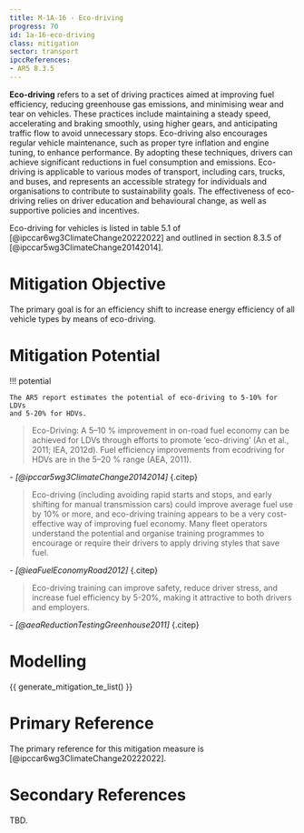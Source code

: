 ```yaml
---
title: M-1A-16 - Eco-driving
progress: 70
id: 1a-16-eco-driving
class: mitigation
sector: transport
ipccReferences: 
- AR5 8.3.5
---
```


**Eco-driving** refers to a set of driving practices aimed at improving fuel efficiency, reducing greenhouse gas emissions, and minimising wear and tear on vehicles. These practices include maintaining a steady speed, accelerating and braking smoothly, using higher gears, and anticipating traffic flow to avoid unnecessary stops. Eco-driving also encourages regular vehicle maintenance, such as proper tyre inflation and engine tuning, to enhance performance. By adopting these techniques, drivers can achieve significant reductions in fuel consumption and emissions. Eco-driving is applicable to various modes of transport, including cars, trucks, and buses, and represents an accessible strategy for individuals and organisations to contribute to sustainability goals. The effectiveness of eco-driving relies on driver education and behavioural change, as well as supportive policies and incentives.

Eco-driving for vehicles is listed in table 5.1 of [@ipccar6wg3ClimateChange20222022] and outlined in section 8.3.5 of [@ipccar5wg3ClimateChange20142014].


# Mitigation Objective

The primary goal is for an efficiency shift to increase energy efficiency of all vehicle types by means of eco-driving.

# Mitigation Potential


!!! potential

    The AR5 report estimates the potential of eco-driving to 5-10% for LDVs 
    and 5-20% for HDVs.


 
> Eco-Driving: A 5–10 % improvement in on-road fuel economy can be achieved for LDVs through efforts to promote ‘eco-driving’ (An et al., 2011; IEA, 2012d). Fuel efficiency improvements from ecodriving for HDVs are in the 5–20 % range (AEA, 2011).

<cite>- [@ipccar5wg3ClimateChange20142014]</cite>
{.citep}



> Eco-driving (including avoiding rapid starts and stops, and early shifting for manual transmission cars) could improve average fuel use by 10% or more, and eco-driving training appears to be a very cost-effective way of improving fuel economy. Many fleet operators understand the potential and organise training programmes to encourage or require their drivers to apply driving styles that save fuel.

<cite>- [@ieaFuelEconomyRoad2012]</cite>
{.citep}


> Eco-driving training can improve safety, reduce driver stress, and increase fuel efficiency by 5-20%, making it attractive to both drivers and employers.

<cite>- [@aeaReductionTestingGreenhouse2011]</cite>
{.citep}


# Modelling

{{ generate_mitigation_te_list() }}


# Primary Reference

The primary reference for this mitigation measure is [@ipccar6wg3ClimateChange20222022].

# Secondary References

TBD.



